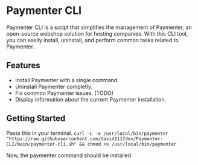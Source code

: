 # Paymenter CLI

Paymenter CLI is a script that simplifies the management of Paymenter, an open-source webshop solution for hosting companies. With this CLI tool, you can easily install, uninstall, and perform common tasks related to Paymenter.

## Features

- Install Paymenter with a single command.
- Uninstall Paymenter completly.
- Fix common Paymenter issues. (TODO)
- Display information about the current Paymenter installation.

## Getting Started

Paste this in your terminal.
```curl -L -o /usr/local/bin/paymenter "https://raw.githubusercontent.com/david1117dev/Paymenter-CLI/main/paymenter-cli.sh" && chmod +x /usr/local/bin/paymenter```

Now, the paymenter command should be installed
